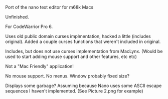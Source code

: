Port of the nano text editor for m68k Macs

Unfinished.

For CodeWarrior Pro 6.

Uses old public domain curses implmentation, hacked a little (includes original).
Added a couple curses functions that weren't included in original.

Includes, but does not use curses implementation from MacLynx.
(Would be used to start adding mouse support and other features, etc etc)

Not a "Mac Friendly" application!

No mouse support.
No menus.
Window probably fixed size?

Displays some garbage?
Assuming because Nano uses some ASCII escape sequences I haven't implemented.
(See Picture 2.png for example)
